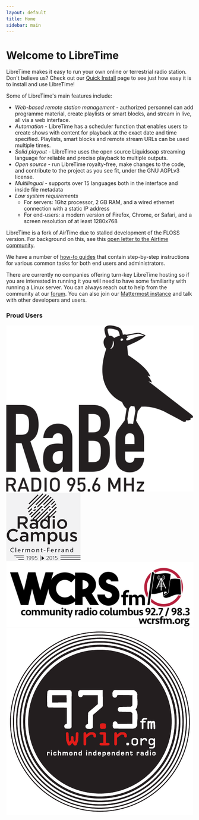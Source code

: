 ```yaml
---
layout: default
title: Home
sidebar: main
---
```



Welcome to LibreTime
====================

LibreTime makes it easy to run your own online or terrestrial radio station.
Don't believe us? Check out our [Quick Install](quickstart) page to see just how easy it is to install and use LibreTime!

Some of LibreTime's main features include:

* *Web-based remote station management* - authorized personnel can add
   programme material, create playlists or smart blocks, and stream in live,
   all via a web interface.
* *Automation* - LibreTime has a scheduler function that enables users to
   create shows with content for playback at the exact date and time specified.
   Playlists, smart blocks and remote stream URLs can be used multiple times.
* *Solid playout* - LibreTime uses the open source Liquidsoap streaming language
   for reliable and precise playback to multiple outputs.
* *Open source* - run LibreTime royalty-free, make changes to the code, and contribute to the project as you see fit, under the GNU AGPLv3 license.
* *Multilingual* - supports over 15 languages both in the interface and inside file metadata
* *Low system requirements*
  * For servers: 1Ghz processor, 2 GB RAM, and a wired ethernet connection with a static IP address
  * For end-users: a modern version of Firefox, Chrome, or Safari, and a screen resolution of at least 1280x768

LibreTime is a fork of AirTime due to stalled development of the FLOSS version. For background on this, see this [open letter to the Airtime community](https://gist.github.com/hairmare/8c03b69c9accc90cfe31fd7e77c3b07d).

We have a number of [how-to guides](manual) that contain step-by-step instructions for various common tasks for both end users and administrators.

There are currently no companies offering turn-key LibreTime hosting so if you are interested in running it you will need to have some familiarity with running a Linux server.
You can always reach out to help from the community at our [forum](http://discourse.libretime.org). You can also join our [Mattermost instance](https://chat.libretime.org/) and talk with other developers and users.

### Proud Users

![Rabe95.6](img/stations/rabe956.svg) ![RadioCampus93.3](img/stations/radiocampus933.png) ![WRCS92.7](img/stations/wrcs927.png) ![WRIR 97.3](img/stations/wrir973.png)
